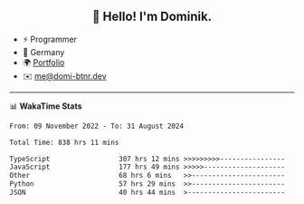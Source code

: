 <h2 align="center">👋 Hello! I'm Dominik.</h2>

- ⚡ Programmer
- 📍 Germany
- 🌍 [Portfolio](https://domi-btnr.dev)
- ✉️ [me@domi-btnr.dev](mailto://me@domi-btnr.dev)

---
📊 **WakaTime Stats**
<!--START_SECTION:waka-->

```txt
From: 09 November 2022 - To: 31 August 2024

Total Time: 838 hrs 11 mins

TypeScript                 307 hrs 12 mins >>>>>>>>>----------------   36.65 %
JavaScript                 177 hrs 49 mins >>>>>--------------------   21.22 %
Other                      68 hrs 6 mins   >>-----------------------   08.12 %
Python                     57 hrs 29 mins  >>-----------------------   06.86 %
JSON                       40 hrs 44 mins  >------------------------   04.86 %
```

<!--END_SECTION:waka-->

